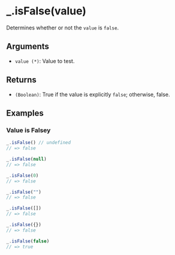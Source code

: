 # _.isFalse(value)

Determines whether or not the `value` is `false`.

## Arguments

* `value (*)`: Value to test.

## Returns

* `(Boolean)`: True if the value is explicitly `false`; otherwise, false.

## Examples

### Value is Falsey

```javascript
_.isFalse() // undefined
// => false

_.isFalse(null)
// => false

_.isFalse(0)
// => false

_.isFalse("")
// => false

_.isFalse([])
// => false

_.isFalse({})
// => false

_.isFalse(false)
// => true
```
